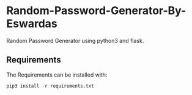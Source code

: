 # Random-Password-Generator-By-Eswardas
Random Password Generator using python3 and flask.

## Requirements
The Requirements can be installed with:
```
pip3 install -r requirements.txt
```
